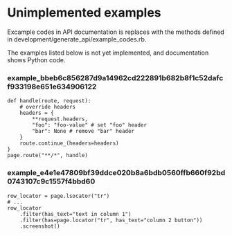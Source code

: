 # Unimplemented examples

Excample codes in API documentation is replaces with the methods defined in development/generate_api/example_codes.rb.

The examples listed below is not yet implemented, and documentation shows Python code.


### example_bbeb6c856287d9a14962cd222891b682b8f1c52dafcf933198e651e634906122

```
def handle(route, request):
    # override headers
    headers = {
        **request.headers,
        "foo": "foo-value" # set "foo" header
        "bar": None # remove "bar" header
    }
    route.continue_(headers=headers)
}
page.route("**/*", handle)

```

### example_e4e1e47809bf39ddce020b8a6bdb0560ffb660f92bd0743107c9c1557f4bbd60

```
row_locator = page.lsocator("tr")
# ...
row_locator
    .filter(has_text="text in column 1")
    .filter(has=page.locator("tr", has_text="column 2 button"))
    .screenshot()

```
